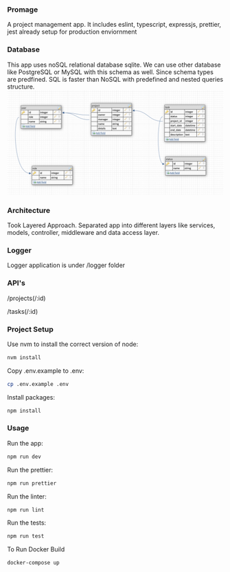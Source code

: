 ### **Promage**
A project management app. It includes eslint, typescript, expressjs, prettier, jest already setup for production enviornment

### Database
This app uses noSQL relational database sqlite. We can use other database like PostgreSQL or MySQL with this schema as well. Since schema types are predfined. SQL is faster than NoSQL with predefined and nested queries structure. 
![Alt text](database_design.png?raw=true "Promage Schema")


### Architecture

Took Layered Approach. Separated app into different layers like services, models, controller, middleware and data access layer.

### Logger
Logger application is under /logger folder

### API's

/projects(/:id)

/tasks(/:id)

### Project **Setup**

Use nvm to install the correct version of node:

```bash
nvm install
```

Copy .env.example to .env:

```bash
cp .env.example .env
```

Install packages:

```bash
npm install
```

### **Usage**

Run the app:

```bash
npm run dev
```

Run the prettier:

```bash
npm run prettier
```

Run the linter:

```bash
npm run lint
```

Run the tests:

```bash
npm run test
```

To Run Docker Build
```bash
docker-compose up
```